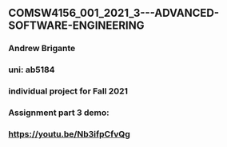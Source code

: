 ## COMSW4156_001_2021_3---ADVANCED-SOFTWARE-ENGINEERING

### Andrew Brigante

### uni: ab5184

### individual project for Fall 2021

### Assignment part 3 demo:

### https://youtu.be/Nb3ifpCfvQg
